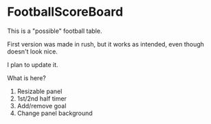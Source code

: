 # FootballScoreBoard

This is a "possible" football table.

First version was made in rush, but it works as intended, even though doesn't look nice.

I plan to update it.

What is here?

1. Resizable panel
2. 1st/2nd half timer
3. Add/remove goal
4. Change panel background
